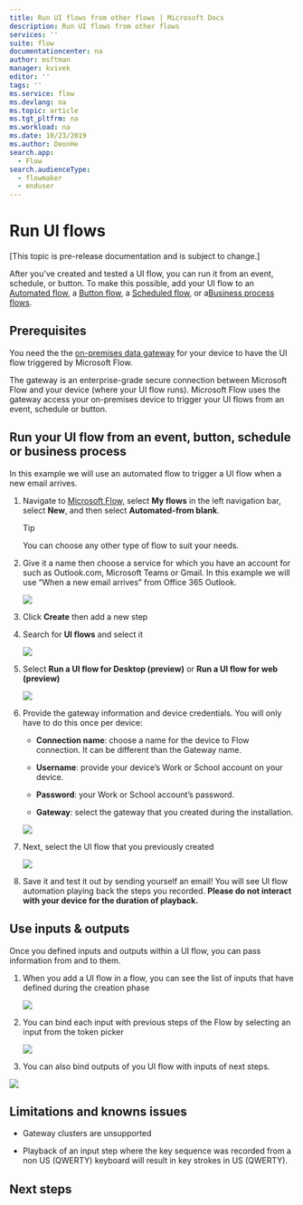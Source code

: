 ```yaml
---
title: Run UI flows from other flows | Microsoft Docs
description: Run UI flows from other flows 
services: ''
suite: flow
documentationcenter: na
author: msftman
manager: kvivek
editor: ''
tags: ''
ms.service: flow
ms.devlang: na
ms.topic: article
ms.tgt_pltfrm: na
ms.workload: na
ms.date: 10/23/2019
ms.author: DeonHe
search.app: 
  - Flow
search.audienceType: 
  - flowmaker
  - enduser
---
```


# Run UI flows

[This topic is pre-release documentation and is subject to change.]

After you've created and tested a UI flow, you can run it from an event, schedule, or button. To make this possible, add your UI flow to an [Automated
flow](https://docs.microsoft.com/flow/get-started-logic-flow), a [Button flow](https://docs.microsoft.com/flow/introduction-to-button-flows), a
[Scheduled flow](https://docs.microsoft.com/flow/run-scheduled-tasks), or a[Business process flows](https://docs.microsoft.com/flow/business-process-flows-overview).

## Prerequisites

You need the the [on-premises data gateway](https://go.microsoft.com/fwlink/?LinkID=820580&clcid=0x409) for your
device to have the UI flow triggered by Microsoft Flow.

The gateway is an enterprise-grade secure connection between Microsoft Flow and your device (where your UI flow runs). Microsoft Flow uses the gateway access your on-premises device to trigger your UI flows from an event, schedule or button.

<!--To do, no need for this here... it duplicates gateway content-->

<!-- ![](../media/run-ui-flow/3ae74b6c16e297854ff672a5061b693b.png)

You need to use the same work or school account in the gateway as on your
Windows device and Microsoft Flow.

1. Accept the terms of use and privacy statement  
    
    ![](../media/run-ui-flow/d95126d0056d250ea37211ee19466a6c.png)

1.  You will be prompted multiple times by Windows to accept changes made to
    your computer

1. Enter the email address for your work or school account that is used with
    Microsoft Flow and your Windows device and select **sign in**.

   ![](../media/run-ui-flow/d558e4a710057996e0ac1da52bb5e8e8.png)

1. Sign in with your account. You may see a different screen at this stage
    depending on your account configuration.  
    
    ![](../media/run-ui-flow/0d7bbbce4401278aa3137cb004cc7970.png)

1. Register a new gateway if this is the first time that you do so  
    

    ![](../media/run-ui-flow/855da551b31c1878bd69d0cc679b59af.png)

1. Choose a name for the gateway, set a recovery key of your choice and select
    **Configure.**  
  
    ![](../media/run-ui-flow/2876dc7a67a1dc8c8216b7639524bc1f.png)

1. You are done and can close the summary screen

   ![](../media/run-ui-flow/15de4d8c977e2427376c6aead13b0bbe.png)

For more information you can look at the [on-premises data gateway installer
documentation](https://docs.microsoft.com/data-integration/gateway/service-gateway-app)
and the [gateway
management](https://docs.microsoft.com/flow/gateway-manage) documentation.

-->

## Run your UI flow from an event, button, schedule or business process

In this example we will use an automated flow to trigger a UI flow when a
new email arrives.

1. Navigate to [Microsoft Flow,](https://flow.microsoft.com/) select **My flows** in the left navigation bar, select **New**, and then select **Automated-from blank**.

   >[!TIP]
   >You can choose any other type of flow to suit your needs.

1. Give it a name then choose a service for which you have an account for such
    as Outlook.com, Microsoft Teams or Gmail. In this example we will use “When
    a new email arrives” from Office 365 Outlook.  
    
    ![](../media/run-ui-flow/2d4ec17d239169a46905cef1829fa3a1.png)

1. Click **Create** then add a new step

1. Search for **UI flows** and select it  
  
    ![](../media/run-ui-flow/949b72d28a1233a7c76b7fe92ac50c11.png)

1. Select **Run a UI flow for Desktop (preview)** or **Run a UI flow for web
    (preview)**

     ![](../media/run-ui-flow/4e66da4e12a1235d06d94f00b806793e.png)

1.  Provide the gateway information and device credentials. You will only have
    to do this once per device:

    -  **Connection name**: choose a name for the device to Flow connection. It
        can be different than the Gateway name.

    -  **Username**: provide your device’s Work or School account on your
        device.

    -  **Password**: your Work or School account’s password.

    -  **Gateway**: select the gateway that you created during the
        installation.

     ![](../media/run-ui-flow/f253eebbddcc90c7d2c65c4d2523ec14.png)

1.  Next, select the UI flow that you previously created

    ![](../media/run-ui-flow/a00455ae03a71ea477cfa32a632896f0.png)

1.  Save it and test it out by sending yourself an email! You will see UI flow
    automation playing back the steps you recorded. **Please do not interact
    with your device for the duration of playback.**

## Use inputs & outputs

Once you defined inputs and outputs within a UI flow, you can pass information
from and to them.

1. When you add a UI flow in a flow, you can see the list of inputs that have
    defined during the creation phase

   ![](../media/run-ui-flow/05c87e0bfc4e994c00fc1ad253c17749.png)

1. You can bind each input with previous steps of the Flow by selecting an
    input from the token picker

   ![](../media/run-ui-flow/7b2d9c3d9a9ad3bbb8a612497e484aa7.png)

1. You can also bind outputs of you UI flow with inputs of next steps.

![](../media/run-ui-flow/d0c4bd1796298d1ea694cb381a0a26db.png)

## Limitations and knowns issues

-   Gateway clusters are unsupported

-   Playback of an input step where the key sequence was recorded from a non US
    (QWERTY) keyboard will result in key strokes in US (QWERTY).

## Next steps


